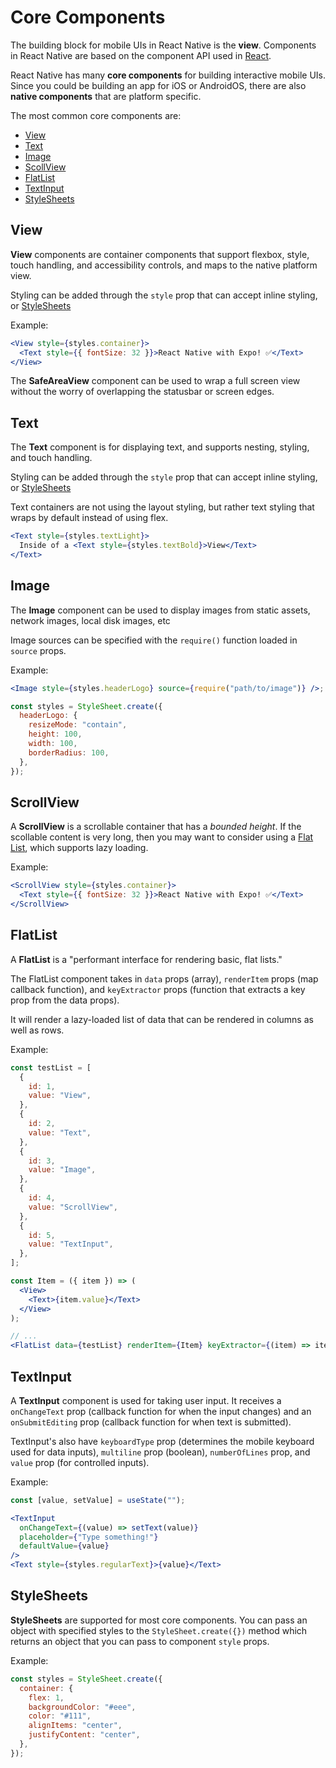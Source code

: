 # Core Components

The building block for mobile UIs in React Native is the **view**. Components in React Native are based on the component API used in [React](../react/README.md).

React Native has many **core components** for building interactive mobile UIs. Since you could be building an app for iOS or AndroidOS, there are also **native components** that are platform specific.

The most common core components are:

- [View](#view)
- [Text](#text)
- [Image](#image)
- [ScollView](#scrollview)
- [FlatList](#flatlist)
- [TextInput](#textinput)
- [StyleSheets](#stylesheets)

## View

**View** components are container components that support flexbox, style, touch handling, and accessibility controls, and maps to the native platform view.

Styling can be added through the `style` prop that can accept inline styling, or [StyleSheets](#stylesheets)

Example:

```jsx
<View style={styles.container}>
  <Text style={{ fontSize: 32 }}>React Native with Expo! ✅</Text>
</View>
```

The **SafeAreaView** component can be used to wrap a full screen view without the worry of overlapping the statusbar or screen edges.

## Text

The **Text** component is for displaying text, and supports nesting, styling, and touch handling.

Styling can be added through the `style` prop that can accept inline styling, or [StyleSheets](#stylesheets)

Text containers are not using the layout styling, but rather text styling that wraps by default instead of using flex.

```jsx
<Text style={styles.textLight}>
  Inside of a <Text style={styles.textBold}>View</Text>
</Text>
```

## Image

The **Image** component can be used to display images from static assets, network images, local disk images, etc

Image sources can be specified with the `require()` function loaded in `source` props.

Example:

```jsx
<Image style={styles.headerLogo} source={require("path/to/image")} />;

const styles = StyleSheet.create({
  headerLogo: {
    resizeMode: "contain",
    height: 100,
    width: 100,
    borderRadius: 100,
  },
});
```

## ScrollView

A **ScrollView** is a scrollable container that has a _bounded height_. If the scollable content is very long, then you may want to consider using a [Flat List](#flatlist), which supports lazy loading.

Example:

```jsx
<ScrollView style={styles.container}>
  <Text style={{ fontSize: 32 }}>React Native with Expo! ✅</Text>
</ScrollView>
```

## FlatList

A **FlatList** is a "performant interface for rendering basic, flat lists."

The FlatList component takes in `data` props (array), `renderItem` props (map callback function), and `keyExtractor` props (function that extracts a key prop from the data props).

It will render a lazy-loaded list of data that can be rendered in columns as well as rows.

Example:

```jsx
const testList = [
  {
    id: 1,
    value: "View",
  },
  {
    id: 2,
    value: "Text",
  },
  {
    id: 3,
    value: "Image",
  },
  {
    id: 4,
    value: "ScrollView",
  },
  {
    id: 5,
    value: "TextInput",
  },
];

const Item = ({ item }) => (
  <View>
    <Text>{item.value}</Text>
  </View>
);

// ...
<FlatList data={testList} renderItem={Item} keyExtractor={(item) => item.id} />;
```

## TextInput

A **TextInput** component is used for taking user input. It receives a `onChangeText` prop (callback function for when the input changes) and an `onSubmitEditing` prop (callback function for when text is submitted).

TextInput's also have `keyboardType` prop (determines the mobile keyboard used for data inputs), `multiline` prop (boolean), `numberOfLines` prop, and `value` prop (for controlled inputs).

Example:

```jsx
const [value, setValue] = useState("");

<TextInput
  onChangeText={(value) => setText(value)}
  placeholder={"Type something!"}
  defaultValue={value}
/>
<Text style={styles.regularText}>{value}</Text>
```

## StyleSheets

**StyleSheets** are supported for most core components. You can pass an object with specified styles to the `StyleSheet.create({})` method which returns an object that you can pass to component `style` props.

Example:

```jsx
const styles = StyleSheet.create({
  container: {
    flex: 1,
    backgroundColor: "#eee",
    color: "#111",
    alignItems: "center",
    justifyContent: "center",
  },
});
```
